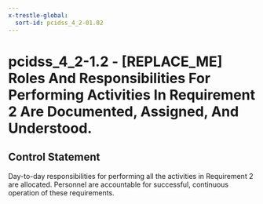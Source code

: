 ```yaml
---
x-trestle-global:
  sort-id: pcidss_4_2-01.02
---
```


# pcidss_4_2-1.2 - \[REPLACE_ME\] Roles And Responsibilities For Performing Activities In Requirement 2 Are Documented, Assigned, And Understood.

## Control Statement

Day-to-day responsibilities for performing all the activities in Requirement 2 are
allocated. Personnel are accountable for successful, continuous operation of these
requirements.
